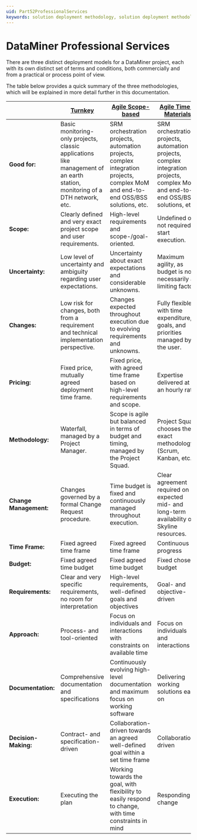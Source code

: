 ```yaml
---
uid: Part52ProfessionalServices
keywords: solution deployment methodology, solution deployment methodologies
---
```


# DataMiner Professional Services

There are three distinct deployment models for a DataMiner project, each with its own distinct set of terms and conditions, both commercially and from a practical or process point of view. 

The table below provides a quick summary of the three methodologies, which will be explained in more detail further in this documentation.

| | [Turnkey](xref:Turnkey_Methodology) | [Agile Scope-based](xref:Agile_Scope-Based_Methodology) | [Agile Time & Materials](xref:Agile_Time_Materials_Methodology) |
|--|---------|------------------|----------------------|
| **Good for:** | Basic monitoring-only projects, classic applications like management of an earth station, monitoring of a DTH network, etc. | SRM orchestration projects, automation projects, complex integration projects, complex MoM and end-to-end OSS/BSS solutions, etc. | SRM orchestration projects, automation projects, complex integration projects, complex MoM and end-to-end OSS/BSS solutions, etc. |
| **Scope:** | Clearly defined and very exact project scope and user requirements. | High-level requirements and scope-/goal-oriented. | Undefined or not required to start execution. |
| **Uncertainty:** | Low level of uncertainty and ambiguity regarding user expectations. | Uncertainty about exact expectations and considerable unknowns. | Maximum agility, as budget is not necessarily a limiting factor. |
| **Changes:** | Low risk for changes, both from a requirement and technical implementation perspective. | Changes expected throughout execution due to evolving requirements and unknowns. | Fully flexible, with time expenditure, goals, and priorities managed by the user. |
| **Pricing:** | Fixed price, mutually agreed deployment time frame. | Fixed price, with agreed time frame based on high-level requirements and scope. | Expertise delivered at an hourly rate. |
| **Methodology:** | Waterfall, managed by a Project Manager. | Scope is agile but balanced in terms of budget and timing, managed by the Project Squad. | Project Squad chooses the exact methodology (Scrum, Kanban, etc.). |
| **Change Management:** | Changes governed by a formal Change Request procedure. | Time budget is fixed and continuously managed throughout execution. | Clear agreement required on expected mid- and long-term availability of Skyline resources. |
| **Time Frame:** | Fixed agreed time frame | Fixed agreed time frame | Continuous progress |
| **Budget:** | Fixed agreed time budget | Fixed agreed time budget | Fixed chosen budget |
| **Requirements:** | Clear and very specific requirements, no room for interpretation | High-level requirements, well-defined goals and objectives | Goal- and objective-driven |
| **Approach:** | Process- and tool-oriented | Focus on individuals and interactions with constraints on available time | Focus on individuals and interactions |
| **Documentation:** | Comprehensive documentation and specifications | Continuously evolving high-level documentation and maximum focus on working software | Delivering working solutions early on |
| **Decision-Making:** | Contract- and specification-driven | Collaboration-driven towards an agreed well-defined goal within a set time frame | Collaboration-driven |
| **Execution:** | Executing the plan | Working towards the goal, with flexibility to easily respond to change, with time constraints in mind | Responding to change |

